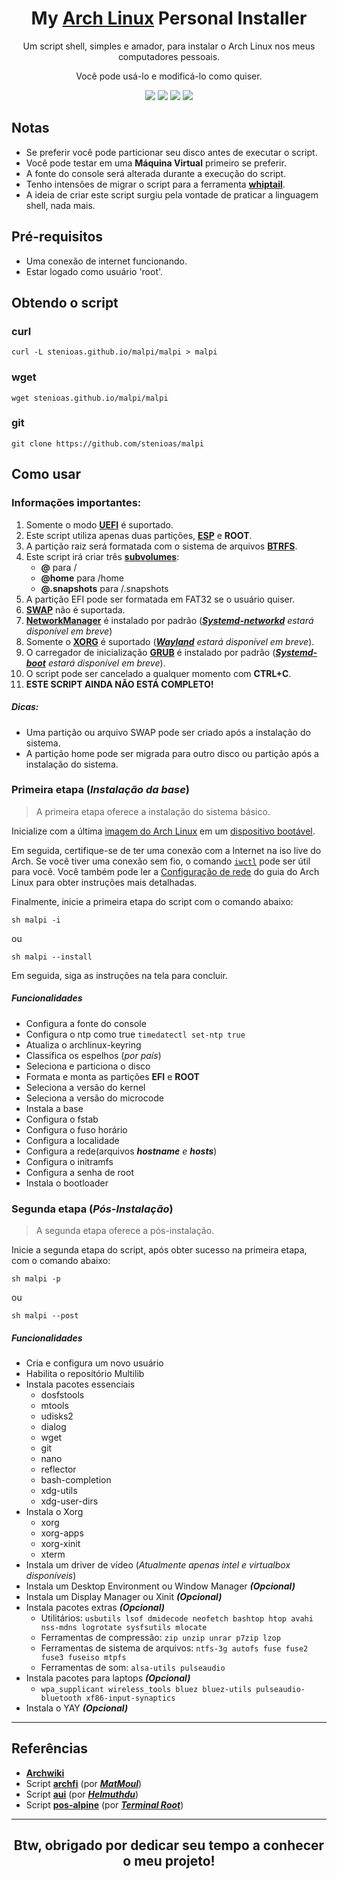 <h1 align="center">
  My <a href="https://www.archlinux.org">Arch Linux</a> Personal Installer
</h1>
<p align="center">Um script shell, simples e amador, para instalar o Arch Linux nos meus computadores pessoais.</p><p align="center">Você pode usá-lo e modificá-lo como quiser.</p>

<p align="center">
  <img src="https://img.shields.io/badge/Maintained%3F-Yes-green?style=for-the-badge">
  <img src="https://img.shields.io/github/license/stenioas/malpi?style=for-the-badge">
  <img src="https://img.shields.io/github/issues/stenioas/malpi?color=violet&style=for-the-badge">
  <img src="https://img.shields.io/github/stars/stenioas/malpi?style=for-the-badge">
</p>

## Notas
* Se preferir você pode particionar seu disco antes de executar o script.
* Você pode testar em uma **Máquina Virtual** primeiro se preferir.
* A fonte do console será alterada durante a execução do script.
* Tenho intensões de migrar o script para a ferramenta [**whiptail**](https://linux.die.net/man/1/whiptail).
* A ideia de criar este script surgiu pela vontade de praticar a linguagem shell, nada mais.

## Pré-requisitos

- Uma conexão de internet funcionando.
- Estar logado como usuário 'root'.

## Obtendo o script

### curl
	curl -L stenioas.github.io/malpi/malpi > malpi

### wget
	wget stenioas.github.io/malpi/malpi

### git
	git clone https://github.com/stenioas/malpi

## Como usar

### Informações importantes:

1. Somente o modo [**UEFI**](https://wiki.archlinux.org/index.php/Unified_Extensible_Firmware_Interface) é suportado.
2. Este script utiliza apenas duas partições, [**ESP**](https://wiki.archlinux.org/index.php/EFI_system_partition_(Português)) e **ROOT**.
3. A partição raiz será formatada com o sistema de arquivos [**BTRFS**](https://wiki.archlinux.org/index.php/Btrfs_(Português)).
4. Este script irá criar três [**subvolumes**](https://wiki.archlinux.org/index.php/Btrfs_(Português)#Subvolumes):
	- **@** para /
	- **@home** para /home
	- **@.snapshots** para /.snapshots
5. A partição EFI pode ser formatada em FAT32 se o usuário quiser.
6. [**SWAP**](https://wiki.archlinux.org/index.php/Swap_(Português)) não é suportada.
7. [**NetworkManager**](https://wiki.archlinux.org/index.php/NetworkManager_(Português)) é instalado por padrão (*[**Systemd-networkd**](https://wiki.archlinux.org/index.php/Systemd-networkd) estará disponível em breve*)
8. Somente o [**XORG**](https://wiki.archlinux.org/index.php/Xorg_(Português)) é suportado (*[**Wayland**](https://wiki.archlinux.org/index.php/Wayland_(Português)) estará disponível em breve*).
9. O carregador de inicialização [**GRUB**](https://wiki.archlinux.org/index.php/GRUB_(Português)) é instalado por padrão (*[**Systemd-boot**](https://wiki.archlinux.org/index.php/Systemd-boot) estará disponível em breve*).
10. O script pode ser cancelado a qualquer momento com **CTRL+C**.
11. **ESTE SCRIPT AINDA NÃO ESTÁ COMPLETO!**

##### Dicas:
  - Uma partição ou arquivo SWAP pode ser criado após a instalação do sistema.
  - A partição home pode ser migrada para outro disco ou partição após a instalação do sistema.

### Primeira etapa (*Instalação da base*)

> A primeira etapa oferece a instalação do sistema básico.

Inicialize com a última [imagem do Arch Linux](https://www.archlinux.org/download/) em um [dispositivo bootável](https://wiki.archlinux.org/index.php/USB_flash_installation_media_(Português)).

Em seguida, certifique-se de ter uma conexão com a Internet na iso live do Arch. Se você tiver uma conexão sem fio, o comando [`iwctl`](https://wiki.archlinux.org/index.php/Iwd_(Português)#iwctl) pode ser útil para você. Você também pode ler a  [Configuração de rede](https://wiki.archlinux.org/index.php/USB_flash_installation_medium_(Português)) do guia do Arch Linux para obter instruções mais detalhadas.

Finalmente, inicie a primeira etapa do script com o comando abaixo:

    sh malpi -i

ou

	sh malpi --install

Em seguida, siga as instruções na tela para concluir.

##### Funcionalidades
- Configura a fonte do console
- Configura o ntp como true `timedatectl set-ntp true`
- Atualiza o archlinux-keyring
- Classifica os espelhos (*por país*)
- Seleciona e particiona o disco
- Formata e monta as partições **EFI** e **ROOT**
- Seleciona a versão do kernel
- Seleciona a versão do microcode
- Instala a base
- Configura o fstab
- Configura o fuso horário
- Configura a localidade
- Configura a rede(arquivos ***hostname** e **hosts***)
- Configura o initramfs
- Configura a senha de root
- Instala o bootloader

### Segunda etapa (*Pós-Instalação*) ###

> A segunda etapa oferece a pós-instalação.

Inicie a segunda etapa do script, após obter sucesso na primeira etapa, com o comando abaixo:

	sh malpi -p

ou

	sh malpi --post

##### Funcionalidades
- Cria e configura um novo usuário
- Habilita o repositório Multilib
- Instala pacotes essenciais
	- dosfstools
	- mtools
	- udisks2
	- dialog
	- wget
	- git
	- nano
	- reflector
	- bash-completion
	- xdg-utils
	- xdg-user-dirs
- Instala o Xorg
	- xorg
	- xorg-apps
	- xorg-xinit
	- xterm
- Instala um driver de vídeo (*Atualmente apenas intel e virtualbox disponíveis*)
- Instala um Desktop Environment ou Window Manager ***(Opcional)***
- Instala um Display Manager ou Xinit ***(Opcional)***
- Instala pacotes extras ***(Opcional)***
	- Utilitários: `usbutils lsof dmidecode neofetch bashtop htop avahi nss-mdns logrotate sysfsutils mlocate`
	- Ferramentas de compressão: `zip unzip unrar p7zip lzop`
	- Ferramentas de sistema de arquivos: `ntfs-3g autofs fuse fuse2 fuse3 fuseiso mtpfs`
	- Ferramentas de som: `alsa-utils pulseaudio`
- Instala pacotes para laptops ***(Opcional)***
	- `wpa_supplicant wireless_tools bluez bluez-utils pulseaudio-bluetooth xf86-input-synaptics`
- Instala o YAY ***(Opcional)***

---

## Referências

- [**Archwiki**](https://wiki.archlinux.org/index.php/Main_page_(Português))
- Script [**archfi**](https://github.com/MatMoul/archfi) (por [***MatMoul***](https://github.com/MatMoul))
- Script [**aui**](https://github.com/helmuthdu/aui) (por [***Helmuthdu***](https://github.com/helmuthdu))
- Script [**pos-alpine**](https://terminalroot.com.br/2019/12/alpine-linux-com-awesomewm-nao-recomendado-para-usuarios-nutella.html) (por [***Terminal Root***](https://terminalroot.com.br/))

---
<h2 align="center">Btw, obrigado por dedicar seu tempo a conhecer o meu projeto!</h2>